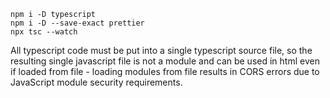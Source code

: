     npm i -D typescript
    npm i -D --save-exact prettier
    npx tsc --watch

All typescript code must be put into a single typescript source file, so the resulting single javascript file is not a module and can be used in html even if loaded from file - loading modules from file results in CORS errors due to JavaScript module security requirements.
